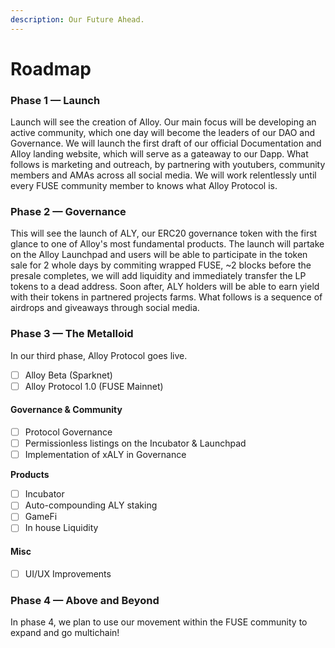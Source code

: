 ```yaml
---
description: Our Future Ahead.
---
```


# Roadmap

### Phase 1 **—** Launch

Launch will see the creation of Alloy. Our main focus will be developing an active community, which one day will become the leaders of our DAO and Governance. We will launch the first draft of our official Documentation and Alloy landing website, which will serve as a gateaway to our Dapp. What follows is marketing and outreach, by partnering with youtubers, community members and AMAs across all social media. We will work relentlessly until every FUSE community member to knows what Alloy Protocol is.

### Phase 2 **—** Governance

This will see the launch of ALY, our ERC20 governance token with the first glance to one of Alloy's most fundamental products. The launch will partake on the Alloy Launchpad and users will be able to participate in the token sale for 2 whole days by commiting wrapped FUSE, \~2 blocks before the presale completes, we will add liquidity and immediately transfer the LP tokens to a dead address. Soon after, ALY holders will be able to earn yield with their tokens in partnered projects farms. What follows is a sequence of airdrops and giveaways through social media.

### Phase 3 **—** The Metalloid

In our third phase, Alloy Protocol goes live.

* [ ] Alloy Beta (Sparknet)
* [ ] Alloy Protocol 1.0 (FUSE Mainnet)

#### Governance & Community

* [ ] Protocol Governance
* [ ] Permissionless listings on the Incubator & Launchpad
* [ ] Implementation of xALY in Governance

**Products**

* [ ] Incubator
* [ ] Auto-compounding ALY staking
* [ ] GameFi
* [ ] In house Liquidity 

#### Misc

* [ ] UI/UX Improvements

### Phase 4 **—** Above and Beyond

In phase 4, we plan to use our movement within the FUSE community to expand and go multichain!

